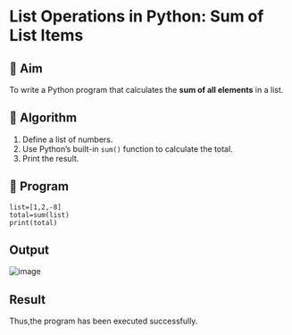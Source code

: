 # List Operations in Python: Sum of List Items

## 🎯 Aim
To write a Python program that calculates the **sum of all elements** in a list.

## 🧠 Algorithm
1. Define a list of numbers.
2. Use Python’s built-in `sum()` function to calculate the total.
3. Print the result.

## 🧾 Program
```
list=[1,2,-8]
total=sum(list)
print(total)
```

## Output

![image](https://github.com/user-attachments/assets/7dd5176d-6d7c-4e92-b93b-7908a1e68f96)

## Result
Thus,the program has been executed successfully.
